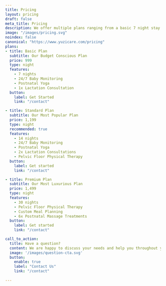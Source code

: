 ```yaml
---
title: Pricing
layout: pricing
draft: false
meta_title: Pricing
description: We offer multiple plans ranging from a basic 7 night stay all the way up to 30 nights. Want to stay longer? No problem! There is no maximum stay time. Just call ahead to inform our booking agents and we will arrange for your stay.
image: "/images/pricing.svg"
noindex: false
canonical: "https://www.yuzicare.com/pricing"
plans:
- title: Basic Plan
  subtitle: Our Budget Conscious Plan
  price: 999
  type: night
  features:
    - 7 nights
    - 24/7 Baby Monitoring
    - Postnatal Yoga
    - 1x Lactation Consultation
  button:
    label: Get Started
    link: "/contact"

- title: Standard Plan
  subtitle: Our Most Popular Plan
  price: 1,199
  type: night
  recommended: true
  features:
    - 14 nights
    - 24/7 Baby Monitoring
    - Postnatal Yoga
    - 2x Lactation Consultations
    - Pelvic Floor Physical Therapy
  button:
    label: Get started
    link: "/contact"

- title: Premium Plan
  subtitle: Our Most Luxurious Plan
  price: 1,499
  type: night
  features:
    - 30 nights
    - Pelvic Floor Physical Therapy
    - Custom Meal Planning
    - 6x Postnatal Massage Treatments
  button:
    label: Get started
    link: "/contact"

call_to_action:
  title: Have a question?
  content: We are happy to discuss your needs and help you throughout your postpartum journey.
  image: '/images/question-cta.svg'
  button:
    enable: true
    label: "Contact Us"
    link: "/contact"
    
---
```

